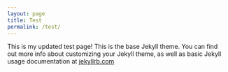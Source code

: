 ```yaml
---
layout: page
title: Test
permalink: /test/
---
```


This is my updated test page!
This is the base Jekyll theme. You can find out more info about customizing your Jekyll theme, as well as basic Jekyll usage documentation at [jekyllrb.com](https://jekyllrb.com/)
